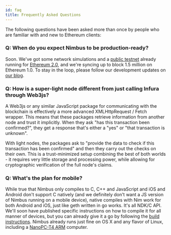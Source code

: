 ```yaml
---
id: faq
title: Frequently Asked Questions
---
```


The following questions have been asked more than once by people who are familiar with and new to Ethereum clients:

### Q: When do you expect Nimbus to be production-ready?

Soon. We've got some network simulations and a [public testnet](https://our.status.im/the-nimbus-mvp-testnet-is-here/) already running for [Ethereum 2.0](https://out.status.im/tag/two-point-oh), and we're syncing up to block 1.5 million on Ethereum 1.0. To stay in the loop, please follow our development updates on [our blog](https://our.status.im/tag/nimbus).

### Q: How is a super-light node different from just calling Infura through Web3js?

A Web3js or any similar JavaScript package for communicating with the blockchain is effectively a more advanced XMLHttpRequest / Fetch wrapper. This means that these packages retrieve information from another node and trust it implicitly. When they ask "has this transaction been confirmed?", they get a response that's either a "yes" or "that transaction is unknown".

With light nodes, the packages ask to "provide the data to check if this transaction has been confirmed" and then they carry out the checks on their own. This is a trust-minimized setup combining the best of both worlds - it requires very little storage and processing power, while allowing for cryptographic verification of the full node's claims.

### Q: What's the plan for mobile? 

While true that Nimbus only compiles to C, C++ and JavaScript and iOS and Android don't support C natively (and we definitely don't want a JS version of Nimbus running on a mobile device), native compiles with Nim work for both Android and iOS, just like geth written in go works. It's all NDK/C API. We'll soon have published specific instructions on how to compile it for all manner of devices, but you can already give it a go by following the [build instructions](/docs/building.html). Nimbus already runs just fine on OS X and any flavor of Linux, including a [NanoPC-T4 ARM](https://twitter.com/bitfalls/status/1111329152928485377) computer.
